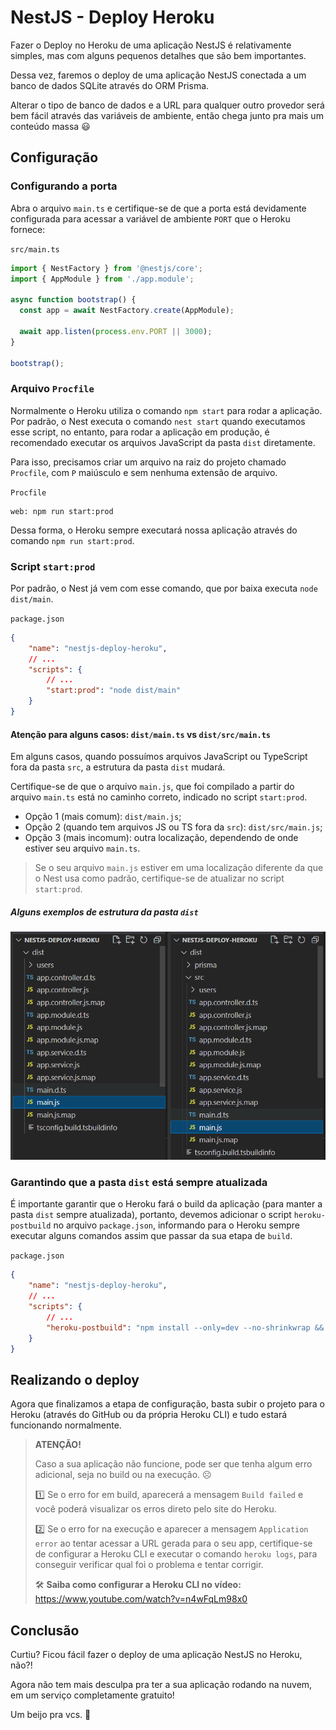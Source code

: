 # NestJS - Deploy Heroku

Fazer o Deploy no Heroku de uma aplicação NestJS é relativamente simples, mas com alguns pequenos detalhes que são bem importantes.

Dessa vez, faremos o deploy de uma aplicação NestJS conectada a um banco de dados SQLite através do ORM Prisma.

Alterar o tipo de banco de dados e a URL para qualquer outro provedor será bem fácil através das variáveis de ambiente, então chega junto pra mais um conteúdo massa 😃

## Configuração

### Configurando a porta

Abra o arquivo `main.ts` e certifique-se de que a porta está devidamente configurada para acessar a variável de ambiente `PORT` que o Heroku fornece:

`src/main.ts`

```typescript
import { NestFactory } from '@nestjs/core';
import { AppModule } from './app.module';

async function bootstrap() {
  const app = await NestFactory.create(AppModule);

  await app.listen(process.env.PORT || 3000);
}

bootstrap();
```

### Arquivo `Procfile`

Normalmente o Heroku utiliza o comando `npm start` para rodar a aplicação. Por padrão, o Nest executa o comando `nest start` quando executamos esse script, no entanto, para rodar a aplicação em produção, é recomendado executar os arquivos JavaScript da pasta `dist` diretamente.

Para isso, precisamos criar um arquivo na raiz do projeto chamado `Procfile`, com `P` maiúsculo e sem nenhuma extensão de arquivo.

`Procfile`

```
web: npm run start:prod
```

Dessa forma, o Heroku sempre executará nossa aplicação através do comando `npm run start:prod`.

### Script `start:prod`

Por padrão, o Nest já vem com esse comando, que por baixa executa `node dist/main`.

`package.json`

```json
{
    "name": "nestjs-deploy-heroku",
    // ...
    "scripts": {
        // ...
        "start:prod": "node dist/main"
    }
}
```

#### Atenção para alguns casos: `dist/main.ts` vs `dist/src/main.ts`

Em alguns casos, quando possuímos arquivos JavaScript ou TypeScript fora da pasta `src`, a estrutura da pasta `dist` mudará.

Certifique-se de que o arquivo `main.js`, que foi compilado a partir do arquivo `main.ts` está no caminho correto, indicado no script `start:prod`.

- Opção 1 (mais comum): `dist/main.js`;
- Opção 2 (quando tem arquivos JS ou TS fora da `src`): `dist/src/main.js`;
- Opção 3 (mais incomum): outra localização, dependendo de onde estiver seu arquivo `main.ts`.

> Se o seu arquivo `main.js` estiver em uma localização diferente da que o Nest usa como padrão, certifique-se de atualizar no script `start:prod`.

##### Alguns exemplos de estrutura da pasta `dist`

![Localização do arquivo main.js](images/estrutura-main-ts.png)

### Garantindo que a pasta `dist` está sempre atualizada

É importante garantir que o Heroku fará o build da aplicação (para manter a pasta `dist` sempre atualizada), portanto, devemos adicionar o script `heroku-postbuild` no arquivo `package.json`, informando para o Heroku sempre executar alguns comandos assim que passar da sua etapa de `build`.

`package.json`

```json
{
    "name": "nestjs-deploy-heroku",
    // ...
    "scripts": {
        // ...
        "heroku-postbuild": "npm install --only=dev --no-shrinkwrap && npm run build"
    }
}
```

## Realizando o deploy

Agora que finalizamos a etapa de configuração, basta subir o projeto para o Heroku (através do GitHub ou da própria Heroku CLI) e tudo estará funcionando normalmente.

> **ATENÇÃO!**
>
> Caso a sua aplicação não funcione, pode ser que tenha algum erro adicional, seja no build ou na execução. ☹
>
> 1️⃣ Se o erro for em build, aparecerá a mensagem `Build failed` e você poderá visualizar os erros direto pelo site do Heroku.
>
> 2️⃣ Se o erro for na execução e aparecer a mensagem `Application error` ao tentar acessar a URL gerada para o seu app, certifique-se de configurar a Heroku CLI e executar o comando `heroku logs`, para conseguir verificar qual foi o problema e tentar corrigir.
>
> 🛠 **Saiba como configurar a Heroku CLI no vídeo:** https://www.youtube.com/watch?v=n4wFqLm98x0

## Conclusão

Curtiu? Ficou fácil fazer o deploy de uma aplicação NestJS no Heroku, não?!

Agora não tem mais desculpa pra ter a sua aplicação rodando na nuvem, em um serviço completamente gratuito!

Um beijo pra vcs. 🧡
